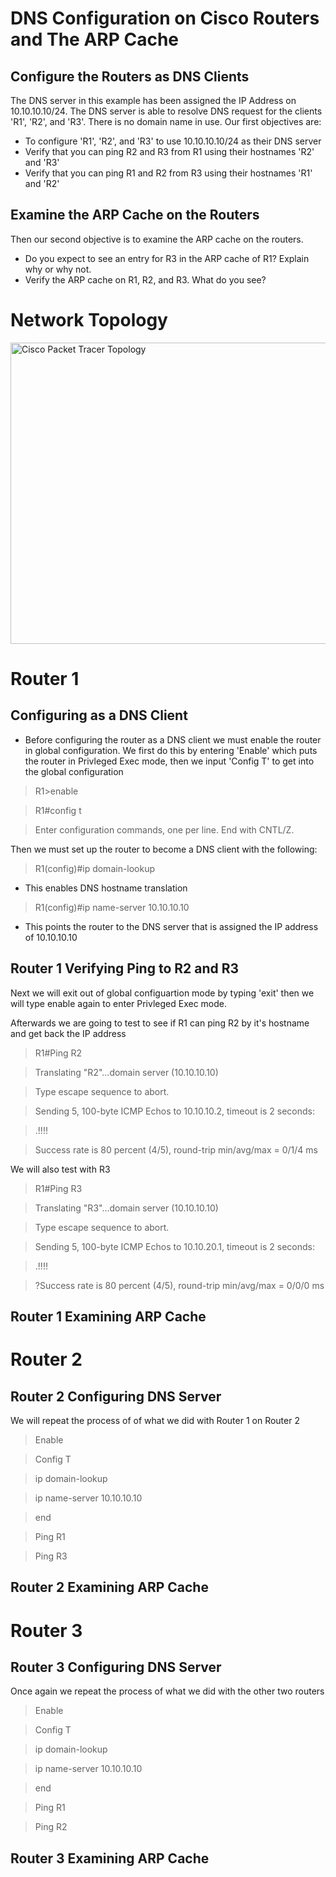 # DNS Configuration on Cisco Routers and The ARP Cache

## Configure the Routers as DNS Clients
The DNS server in this example has been assigned the IP Address on 10.10.10.10/24. The DNS server is able to resolve DNS request for the clients 'R1', 'R2', and 'R3'. There is no domain name in use.
Our first objectives are:
- To configure 'R1', 'R2', and 'R3' to use 10.10.10.10/24 as their DNS server
-  Verify that you can ping R2 and R3 from R1 using their hostnames 'R2' and 'R3'
-  Verify that you can ping R1 and R2 from R3 using their hostnames 'R1' and 'R2'

## Examine the ARP Cache on the Routers
Then our second objective is to examine the ARP cache on the routers.
- Do you expect to see an entry for R3 in the ARP cache of R1? Explain why or why not.
- Verify the ARP cache on R1, R2, and R3. What do you see?

# Network Topology
<img width="760" height="482" alt="Cisco Packet Tracer Topology" src="https://github.com/user-attachments/assets/b67f581b-8bb0-44e3-be14-41b61827f611" />


# Router 1
## Configuring as a DNS Client
- Before configuring the router as a DNS client we must enable the router in global configuration. We first do this by entering 'Enable' which puts the router in Privleged Exec mode, then we input 'Config T' to get into the global configuration
>R1>enable

>R1#config t

>Enter configuration commands, one per line.  End with CNTL/Z.

Then we must set up the router to become a DNS client with the following: 
>R1(config)#ip domain-lookup
- This enables DNS hostname translation
>R1(config)#ip name-server 10.10.10.10
- This points the router to the DNS server that is assigned the IP address of 10.10.10.10

## Router 1 Verifying Ping to R2 and R3
Next we will exit out of global configuartion mode by typing 'exit' then we will type enable again to enter Privleged Exec mode.

Afterwards we are going to test to see if R1 can ping R2 by it's hostname and get back the IP address
>R1#Ping R2

>Translating "R2"...domain server (10.10.10.10)

>Type escape sequence to abort.

>Sending 5, 100-byte ICMP Echos to 10.10.10.2, timeout is 2 seconds:

>.!!!!

>Success rate is 80 percent (4/5), round-trip min/avg/max = 0/1/4 ms

We will also test with R3
>R1#Ping R3

>Translating "R3"...domain server (10.10.10.10)

>Type escape sequence to abort.

>Sending 5, 100-byte ICMP Echos to 10.10.20.1, timeout is 2 seconds:

>.!!!!

>?Success rate is 80 percent (4/5), round-trip min/avg/max = 0/0/0 ms

## Router 1 Examining ARP Cache

# Router 2
## Router 2 Configuring DNS Server
We will repeat the process of of what we did with Router 1 on Router 2
>Enable

>Config T

>ip domain-lookup

>ip name-server 10.10.10.10

>end

>Ping R1

>Ping R3

## Router 2 Examining ARP Cache

# Router 3 
## Router 3 Configuring DNS Server
Once again we repeat the process of what we did with the other two routers
>Enable

>Config T

>ip domain-lookup

>ip name-server 10.10.10.10

>end

>Ping R1

>Ping R2

## Router 3 Examining ARP Cache

